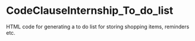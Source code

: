 # CodeClauseInternship_To_do_list
HTML code for generating a to do list for storing shopping items, reminders etc.
